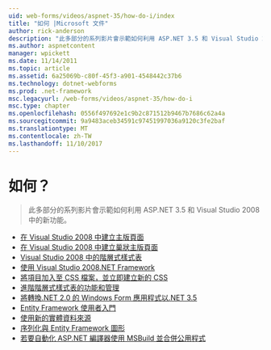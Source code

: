 ```yaml
---
uid: web-forms/videos/aspnet-35/how-do-i/index
title: "如何 |Microsoft 文件"
author: rick-anderson
description: "此多部分的系列影片會示範如何利用 ASP.NET 3.5 和 Visual Studio 2008 中的新功能。"
ms.author: aspnetcontent
manager: wpickett
ms.date: 11/14/2011
ms.topic: article
ms.assetid: 6a25069b-c80f-45f3-a901-4548442c37b6
ms.technology: dotnet-webforms
ms.prod: .net-framework
msc.legacyurl: /web-forms/videos/aspnet-35/how-do-i
msc.type: chapter
ms.openlocfilehash: 0556f497692e1c9b2c871512b9467b7686c62a4a
ms.sourcegitcommit: 9a9483aceb34591c97451997036a9120c3fe2baf
ms.translationtype: MT
ms.contentlocale: zh-TW
ms.lasthandoff: 11/10/2017
---
```

<a name="how-do-i"></a>如何？
====================
> 此多部分的系列影片會示範如何利用 ASP.NET 3.5 和 Visual Studio 2008 中的新功能。


- [在 Visual Studio 2008 中建立主版頁面](how-do-i-create-a-master-page-in-visual-studio-2008.md)
- [在 Visual Studio 2008 中建立巢狀主版頁面](how-do-i-create-nested-master-page-in-visual-studio-2008.md)
- [Visual Studio 2008 中的階層式樣式表](how-do-i-cascading-style-sheets-in-visual-studio-2008.md)
- [使用 Visual Studio 2008.NET Framework](how-do-i-working-with-visual-studio-2008-net-framework.md)
- [將項目加入至 CSS 檔案，並立即建立新的 CSS](how-do-i-adding-elements-to-a-css-file-and-create-new-css-on-the-fly.md)
- [進階階層式樣式表的功能和管理](how-do-i-advance-cascading-style-sheet-features-and-management.md)
- [將轉換.NET 2.0 的 Windows Form 應用程式以.NET 3.5](how-do-i-converting-a-net-20-windows-forms-application-to-net-35.md)
- [Entity Framework 使用者入門](how-do-i-get-started-with-the-entity-framework.md)
- [使用新的實體資料來源](how-do-i-use-the-new-entity-data-source.md)
- [序列化與 Entity Framework 圖形](how-do-i-serialize-a-graph-with-the-entity-framework.md)
- [若要自動化 ASP.NET 編譯器使用 MSBuild 並合併公用程式](how-do-i-use-msbuild-to-automate-the-aspnet-compiler-and-merge-utilities.md)
